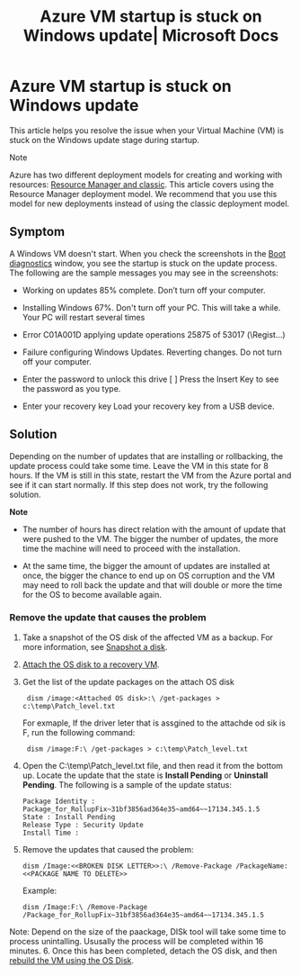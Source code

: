﻿---
title: Azure VM startup is stuck on Windows update| Microsoft Docs
description: Learn how to troubleshoot the issue in which Azure VM startup is stuck on on Windows update.
services: virtual-machines-windows
documentationCenter: ''
authors: genli
manager: cshepard
editor: v-jesits

ms.service: virtual-machines-windows
ms.devlang: na
ms.topic: troubleshooting
ms.tgt_pltfrm: vm-windows
ms.workload: infrastructure
ms.date: 10/09/2018
ms.author: genli
---

# Azure VM startup is stuck on Windows update

This article helps you resolve the issue when your Virtual Machine (VM) is stuck on the Windows update stage during startup. 

> [!NOTE] 
> Azure has two different deployment models for creating and working with resources: [Resource Manager and classic](../../azure-resource-manager/resource-manager-deployment-model.md). This article covers using the Resource Manager deployment model. We recommend that you use this model for new deployments instead of using the classic deployment model.

 ## Symptom

 A Windows VM doesn't start. When you check the screenshots in the [Boot diagnostics](../windows/boot-diagnostics.md) window, you see the startup is stuck on the update process. The following are the sample messages you may see in the screenshots:

- Working on updates 85% complete. Don’t turn off your computer.
- Installing Windows 67%. Don't turn off your PC. This will take a while. Your PC will restart several times
- Error C01A001D applying update operations 25875 of 53017 (\Regist...)
- Failure configuring Windows Updates. Reverting changes. Do not turn off your computer.


- Enter the password to unlock this drive [ ] Press the Insert Key to see the password as you type.
- Enter your recovery key Load your recovery key from a USB device.

## Solution

Depending on the number of updates that are installing or rollbacking, the update process could take some time. Leave the VM in this state for 8 hours. If the VM is still in this state, restart the VM from the Azure portal and see if it can start normally. If this step does not work, try the following solution.

**Note**

- The number of hours has direct relation with the amount of update that were pushed to the VM. The bigger the number of updates, the more time the machine will need to proceed with the installation.

- At the same time, the bigger the amount of updates are installed at once, the bigger the chance to end up on OS corruption and the VM may need to roll back the update and that will double or more the time for the OS to become available again. 

### Remove the update that causes the problem

1. Take a snapshot of the OS disk of the affected VM as a backup. For more information, see [Snapshot a disk](../windows/snapshot-copy-managed-disk.md). 
2. [Attach the OS disk to a recovery VM](troubleshoot-recovery-disks-portal-windows.md). 
3. Get the list of the update packages on the attach OS disk

        dism /image:<Attached OS disk>:\ /get-packages > c:\temp\Patch_level.txt

    For exmaple, If the driver leter that is assgined to the attachde od sik is F, run the following command:

        dism /image:F:\ /get-packages > c:\temp\Patch_level.txt
4. Open the C:\temp\Patch_level.txt file, and then read it from the bottom up. Locate the update that the state is **Install Pending** or **Uninstall Pending**.  The following is a sample of the update status:

     ```
    Package Identity : Package_for_RollupFix~31bf3856ad364e35~amd64~~17134.345.1.5
    State : Install Pending
    Release Type : Security Update
    Install Time :
    ```
5. Remove the updates that caused the problem:
    
    ```
    dism /Image:<<BROKEN DISK LETTER>>:\ /Remove-Package /PackageName:<<PACKAGE NAME TO DELETE>>
    ```
    Example: 

    ```
    dism /Image:F:\ /Remove-Package /Package_for_RollupFix~31bf3856ad364e35~amd64~~17134.345.1.5
    ```
Note: Depend on the size of the paackage, DISk tool will take some time to process unintalling. Ususally the process will be completed within 16 minutes.
6. Once this has been completed, detach the OS disk, and then [rebuild the VM using the OS Disk](troubleshoot-recovery-disks-portal-windows.md). 
